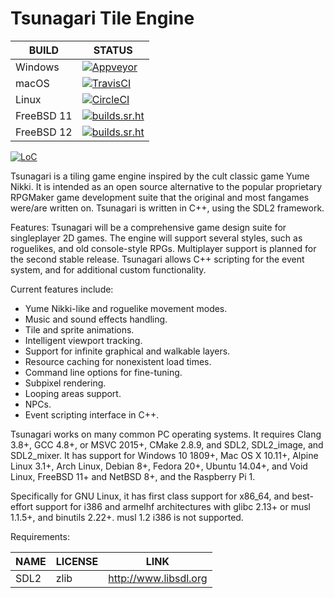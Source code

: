 # Tsunagari Tile Engine

| BUILD      | STATUS                                                                                                                                                                |
| ---------- | --------------------------------------------------------------------------------------------------------------------------------------------------------------------- |
| Windows    | [![Appveyor](https://ci.appveyor.com/api/projects/status/github/TsunagariEngine/Tsunagari?svg=true)](https://ci.appveyor.com/project/TsunagariEngine/Tsunagari)       |
| macOS      | [![TravisCI](https://api.travis-ci.com/TsunagariEngine/Tsunagari.svg)](https://travis-ci.com/TsunagariEngine/Tsunagari)                                               |
| Linux      | [![CircleCI](https://circleci.com/gh/TsunagariEngine/Tsunagari.svg?style=shield)](https://circleci.com/gh/TsunagariEngine/Tsunagari)                                  |
| FreeBSD 11 | [![builds.sr.ht](https://builds.sr.ht/~tsunagariengine/tsunagari/commits/freebsd-11.yml.svg)](https://builds.sr.ht/~tsunagariengine/tsunagari/commits/freebsd-11.yml) |
| FreeBSD 12 | [![builds.sr.ht](https://builds.sr.ht/~tsunagariengine/tsunagari/commits/freebsd-12.yml.svg)](https://builds.sr.ht/~tsunagariengine/tsunagari/commits/freebsd-12.yml) |

[![LoC](https://tokei.rs/b1/github/TsunagariEngine/Tsunagari?category=code)](https://github.com/XAMPPRocky/tokei)

Tsunagari is a tiling game engine inspired by the cult classic game Yume
Nikki. It is intended as an open source alternative to the popular proprietary
RPGMaker game development suite that the original and most fangames were/are
written on. Tsunagari is written in C++, using the SDL2 framework.

Features:
Tsunagari will be a comprehensive game design suite for singleplayer 2D games.
The engine will support several styles, such as roguelikes, and old
console-style RPGs. Multiplayer support is planned for the second stable
release. Tsunagari allows C++ scripting for the event system, and for
additional custom functionality.

Current features include:
* Yume Nikki-like and roguelike movement modes.
* Music and sound effects handling.
* Tile and sprite animations.
* Intelligent viewport tracking.
* Support for infinite graphical and walkable layers.
* Resource caching for nonexistent load times.
* Command line options for fine-tuning.
* Subpixel rendering.
* Looping areas support.
* NPCs.
* Event scripting interface in C++.

Tsunagari works on many common PC operating systems. It requires Clang 3.8+,
GCC 4.8+, or MSVC 2015+, CMake 2.8.9, and SDL2, SDL2\_image, and SDL2\_mixer.
It has support for Windows 10 1809+, Mac OS X 10.11+, Alpine Linux 3.1+, Arch
Linux, Debian 8+, Fedora 20+, Ubuntu 14.04+, and Void Linux, FreeBSD 11+ and
NetBSD 8+, and the Raspberry Pi 1.

Specifically for GNU Linux, it has first class support for x86\_64, and
best-effort support for i386 and armelhf architectures with glibc 2.13+ or musl
1.1.5+, and binutils 2.22+. musl 1.2 i386 is not supported.

Requirements:

| NAME        | LICENSE     | LINK                   |
| ----------- | ----------- | ---------------------- |
| SDL2        | zlib        | http://www.libsdl.org  |
